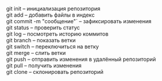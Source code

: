 git init – инициализация репозитория  
git add – добавить файлы в индекс  
git commit -m "сообщение"` – зафиксировать изменения  
git status – проверить статус  
git log – посмотреть историю коммитов  
git branch – показать ветки  
git switch – переключиться на ветку  
git merge – слить ветки  
git push – отправить изменения в удалённый репозиторий  
git pull – получить изменения  
git clone – склонировать репозиторий  